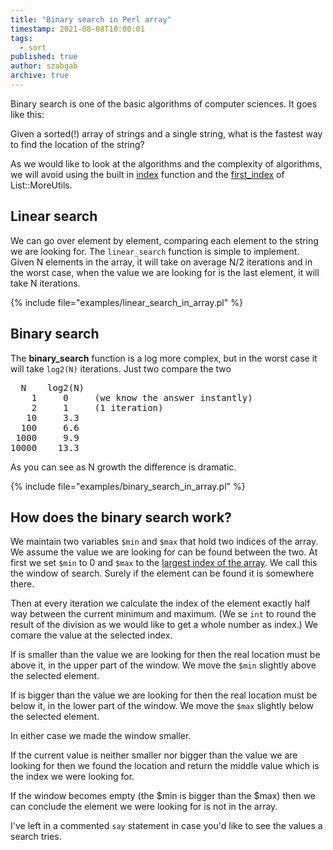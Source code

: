 ```yaml
---
title: "Binary search in Perl array"
timestamp: 2021-08-08T10:00:01
tags:
  - sort
published: true
author: szabgab
archive: true
---
```



Binary search is one of the basic algorithms of computer sciences. It goes like this:

Given a sorted(!) array of strings and a single string, what is the fastest way to find the location of the string?


As we would like to look at the algorithms and the complexity of algorithms, we will avoid using the built in
[index](/how-to-get-index-of-element-in-array) function and the
[first_index](/how-to-get-index-of-element-in-array) of List::MoreUtils.

## Linear search

We can go over element by element, comparing each element to the string we are looking for. The `linear_search` function
is simple to implement. Given N elements in the array, it will take on average N/2 iterations and in the worst case, when the value we are looking for is the last element, it will take N iterations.

{% include file="examples/linear_search_in_array.pl" %}

## Binary search

The **binary_search** function is a log more complex, but in the worst case it will take `log2(N)` iterations.
Just two compare the two

<pre>
  N    log2(N)
    1     0     (we know the answer instantly)
    2     1     (1 iteration)
   10     3.3
  100     6.6
 1000     9.9
10000    13.3
</pre>

As you can see as N growth the difference is dramatic.

{% include file="examples/binary_search_in_array.pl" %}

## How does the binary search work?

We maintain two variables `$min` and `$max` that hold two indices of the array. We assume the value we are looking
for can be found between the two. At first we set `$min` to 0 and `$max` to the [largest index of the array](/scalar-and-list-context-in-perl). We call this the window of search. Surely if the element can be found it is somewhere there.

Then at every iteration we calculate the index of the element exactly half way between the current minimum and maximum.
(We se `int` to round the result of the division as we would like to get a whole number as index.)
We comare the value at the selected index.

If is smaller than the value we are looking for then the real location must be above it, in the upper part of the window. We move the `$min` slightly above the selected element.

If is bigger than the value we are looking for then the real location must be below it, in the lower part of the window. We move the `$max` slightly below the selected element.

In either case we made the window smaller.

If the current value is neither smaller nor bigger than the value we are looking for then we found the location and return the middle value which is the index we were looking for.

If the window becomes empty (the $min is bigger than the $max) then we can conclude the element we were looking for is not in the array.

I've left in a commented `say` statement in case you'd like to see the values a search tries.


